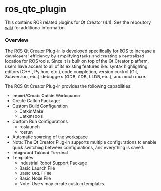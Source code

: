 # ros_qtc_plugin
This contains ROS related plugins for Qt Creator (4.1). See the repository [wiki](https://github.com/ros-industrial/ros_qtc_plugin/wiki) for additional information.

### Overview
The ROS Qt Creator Plug-in is developed specifically for ROS to increase a developers' efficiency by simplifying tasks and creating a centralized location for ROS tools. Since it is built on top of the Qt Creator platform, users have access to all of its existing features like: syntax highlighting, editors (C++ , Python, etc.), code completion, version control (Git, Subversion, etc.), debuggers (GDB, CDB, LLDB, etc.), and much more.

The ROS Qt Creator Plug-in provides the following capabilities:
 * Import/Create Catkin Workspaces
 * Create Catkin Packages
 * Custom Build Configuration
   * CatkinMake
   * CatkinTools
 * Custom Run Configurations
   * roslaunch
   * rosrun
 * Automatic sourcing of the workspace  
 * Note: The Qt Creator Plug-in supports multiple configurations to enable quick switching between configurations, and everything is saved.
 * Integrated Tabbed Terminal
 * Templates
   * Industrial Robot Support Package
   * Basic Launch File
   * Basic URDF File
   * Basic Node File
   * Note: Users may create custom templates.

